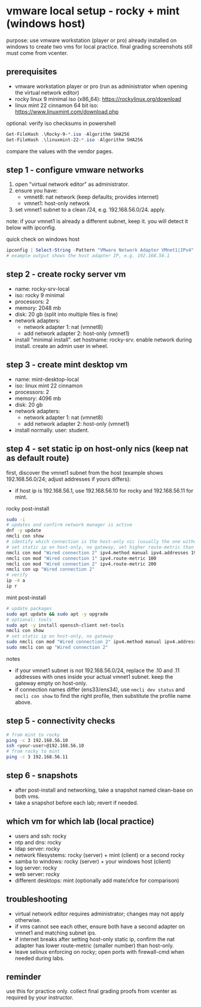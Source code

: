 # vmware local setup - rocky + mint (windows host)

purpose: use vmware workstation (player or pro) already installed on windows to create two vms for local practice. final grading screenshots still must come from vcenter.

## prerequisites
- vmware workstation player or pro (run as administrator when opening the virtual network editor)
- rocky linux 9 minimal iso (x86_64): https://rockylinux.org/download
- linux mint 22 cinnamon 64 bit iso: https://www.linuxmint.com/download.php

optional: verify iso checksums in powershell
```powershell
Get-FileHash .\Rocky-9-*.iso -Algorithm SHA256
Get-FileHash .\linuxmint-22-*.iso -Algorithm SHA256
```
compare the values with the vendor pages.

## step 1 - configure vmware networks
1. open "virtual network editor" as administrator.
2. ensure you have:
   - vmnet8: nat network (keep defaults; provides internet)
   - vmnet1: host-only network
3. set vmnet1 subnet to a clean /24, e.g. 192.168.56.0/24. apply.

note: if your vmnet1 is already a different subnet, keep it. you will detect it below with ipconfig.

quick check on windows host
```powershell
ipconfig | Select-String -Pattern "VMware Network Adapter VMnet1|IPv4"
# example output shows the host adapter IP, e.g. 192.168.56.1
```

## step 2 - create rocky server vm
- name: rocky-srv-local
- iso: rocky 9 minimal
- processors: 2
- memory: 2048 mb
- disk: 20 gb (split into multiple files is fine)
- network adapters:
  - network adapter 1: nat (vmnet8)
  - add network adapter 2: host-only (vmnet1)
- install "minimal install". set hostname: rocky-srv. enable network during install. create an admin user in wheel.

## step 3 - create mint desktop vm
- name: mint-desktop-local
- iso: linux mint 22 cinnamon
- processors: 2
- memory: 4096 mb
- disk: 20 gb
- network adapters:
  - network adapter 1: nat (vmnet8)
  - add network adapter 2: host-only (vmnet1)
- install normally. user: student.

## step 4 - set static ip on host-only nics (keep nat as default route)
first, discover the vmnet1 subnet from the host (example shows 192.168.56.0/24; adjust addresses if yours differs):
- if host ip is 192.168.56.1, use 192.168.56.10 for rocky and 192.168.56.11 for mint.

rocky post-install
```bash
sudo -i
# updates and confirm network manager is active
dnf -y update
nmcli con show
# identify which connection is the host-only nic (usually the one without internet after install)
# set static ip on host-only, no gateway, set higher route-metric than nat so nat stays default
nmcli con mod "Wired connection 2" ipv4.method manual ipv4.addresses 192.168.56.10/24 ipv4.gateway "" ipv4.dns "1.1.1.1" connection.autoconnect yes
nmcli con mod "Wired connection 1" ipv4.route-metric 100
nmcli con mod "Wired connection 2" ipv4.route-metric 200
nmcli con up "Wired connection 2"
# verify
ip -4 a
ip r
```

mint post-install
```bash
# update packages
sudo apt update && sudo apt -y upgrade
# optional: tools
sudo apt -y install openssh-client net-tools
nmcli con show
# set static ip on host-only, no gateway
sudo nmcli con mod "Wired connection 2" ipv4.method manual ipv4.addresses 192.168.56.11/24 ipv4.gateway "" ipv4.dns "1.1.1.1" connection.autoconnect yes
sudo nmcli con up "Wired connection 2"
```

notes
- if your vmnet1 subnet is not 192.168.56.0/24, replace the .10 and .11 addresses with ones inside your actual vmnet1 subnet. keep the gateway empty on host-only.
- if connection names differ (ens33/ens34), use `nmcli dev status` and `nmcli con show` to find the right profile, then substitute the profile name above.

## step 5 - connectivity checks
```bash
# from mint to rocky
ping -c 3 192.168.56.10
ssh <your-user>@192.168.56.10
# from rocky to mint
ping -c 3 192.168.56.11
```

## step 6 - snapshots
- after post-install and networking, take a snapshot named clean-base on both vms.
- take a snapshot before each lab; revert if needed.

## which vm for which lab (local practice)
- users and ssh: rocky
- ntp and dns: rocky
- ldap server: rocky
- network filesystems: rocky (server) + mint (client) or a second rocky
- samba to windows: rocky (server) + your windows host (client)
- log server: rocky
- web server: rocky
- different desktops: mint (optionally add mate/xfce for comparison)

## troubleshooting
- virtual network editor requires administrator; changes may not apply otherwise.
- if vms cannot see each other, ensure both have a second adapter on vmnet1 and matching subnet ips.
- if internet breaks after setting host-only static ip, confirm the nat adapter has lower route-metric (smaller number) than host-only.
- leave selinux enforcing on rocky; open ports with firewall-cmd when needed during labs.

## reminder
use this for practice only. collect final grading proofs from vcenter as required by your instructor.
